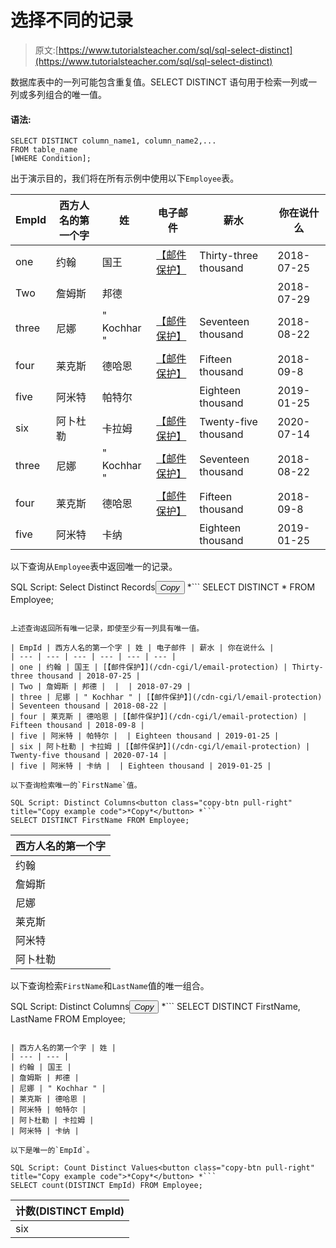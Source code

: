 # 选择不同的记录

> 原文:[https://www.tutorialsteacher.com/sql/sql-select-distinct](https://www.tutorialsteacher.com/sql/sql-select-distinct)

数据库表中的一列可能包含重复值。SELECT DISTINCT 语句用于检索一列或一列或多列组合的唯一值。

#### 语法:

```
SELECT DISTINCT column_name1, column_name2,...
FROM table_name
[WHERE Condition]; 
```

出于演示目的，我们将在所有示例中使用以下`Employee`表。

| EmpId | 西方人名的第一个字 | 姓 | 电子邮件 | 薪水 | 你在说什么 |
| --- | --- | --- | --- | --- | --- |
| one | 约翰 | 国王 | [【邮件保护】](/cdn-cgi/l/email-protection) | Thirty-three thousand | 2018-07-25 |
| Two | 詹姆斯 | 邦德 |  |  | 2018-07-29 |
| three | 尼娜 | " Kochhar " | [【邮件保护】](/cdn-cgi/l/email-protection) | Seventeen thousand | 2018-08-22 |
| four | 莱克斯 | 德哈恩 | [【邮件保护】](/cdn-cgi/l/email-protection) | Fifteen thousand | 2018-09-8 |
| five | 阿米特 | 帕特尔 |  | Eighteen thousand | 2019-01-25 |
| six | 阿卜杜勒 | 卡拉姆 | [【邮件保护】](/cdn-cgi/l/email-protection) | Twenty-five thousand | 2020-07-14 |
| three | 尼娜 | " Kochhar " | [【邮件保护】](/cdn-cgi/l/email-protection) | Seventeen thousand | 2018-08-22 |
| four | 莱克斯 | 德哈恩 | [【邮件保护】](/cdn-cgi/l/email-protection) | Fifteen thousand | 2018-09-8 |
| five | 阿米特 | 卡纳 |  | Eighteen thousand | 2019-01-25 |

以下查询从`Employee`表中返回唯一的记录。

SQL Script: Select Distinct Records<button class="copy-btn pull-right" title="Copy example code">*Copy*</button> *```
SELECT DISTINCT * FROM Employee; 
```

上述查询返回所有唯一记录，即使至少有一列具有唯一值。

| EmpId | 西方人名的第一个字 | 姓 | 电子邮件 | 薪水 | 你在说什么 |
| --- | --- | --- | --- | --- | --- |
| one | 约翰 | 国王 | [【邮件保护】](/cdn-cgi/l/email-protection) | Thirty-three thousand | 2018-07-25 |
| Two | 詹姆斯 | 邦德 |  |  | 2018-07-29 |
| three | 尼娜 | " Kochhar " | [【邮件保护】](/cdn-cgi/l/email-protection) | Seventeen thousand | 2018-08-22 |
| four | 莱克斯 | 德哈恩 | [【邮件保护】](/cdn-cgi/l/email-protection) | Fifteen thousand | 2018-09-8 |
| five | 阿米特 | 帕特尔 |  | Eighteen thousand | 2019-01-25 |
| six | 阿卜杜勒 | 卡拉姆 | [【邮件保护】](/cdn-cgi/l/email-protection) | Twenty-five thousand | 2020-07-14 |
| five | 阿米特 | 卡纳 |  | Eighteen thousand | 2019-01-25 |

以下查询检索唯一的`FirstName`值。

SQL Script: Distinct Columns<button class="copy-btn pull-right" title="Copy example code">*Copy*</button> *```
SELECT DISTINCT FirstName FROM Employee; 
```

| 西方人名的第一个字 |
| --- |
| 约翰 |
| 詹姆斯 |
| 尼娜 |
| 莱克斯 |
| 阿米特 |
| 阿卜杜勒 |

以下查询检索`FirstName`和`LastName`值的唯一组合。

SQL Script: Distinct Columns<button class="copy-btn pull-right" title="Copy example code">*Copy*</button> *```
SELECT DISTINCT FirstName, LastName FROM Employee; 
```

| 西方人名的第一个字 | 姓 |
| --- | --- |
| 约翰 | 国王 |
| 詹姆斯 | 邦德 |
| 尼娜 | " Kochhar " |
| 莱克斯 | 德哈恩 |
| 阿米特 | 帕特尔 |
| 阿卜杜勒 | 卡拉姆 |
| 阿米特 | 卡纳 |

以下是唯一的`EmpId`。

SQL Script: Count Distinct Values<button class="copy-btn pull-right" title="Copy example code">*Copy*</button> *```
SELECT count(DISTINCT EmpId) FROM Employee; 
```

| 计数(DISTINCT EmpId) |
| --- |
| six |****